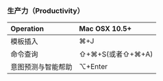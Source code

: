 ### 生产力（Productivity）

| Operation | Mac OSX 10.5+ |
| :---      | :---        |
| 模板插入 | ⌘+J |
| 命令查询 | ⇧+⌘+S(或者⇧+⌘+A) |
| 意图预测与智能帮助 | ⌥+Enter |
